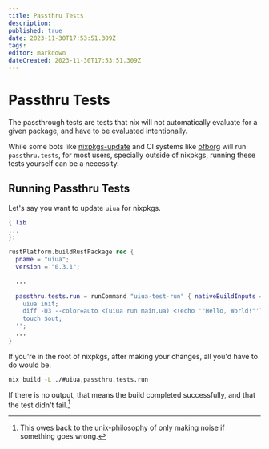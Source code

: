 ```yaml
---
title: Passthru Tests
description: 
published: true
date: 2023-11-30T17:53:51.309Z
tags: 
editor: markdown
dateCreated: 2023-11-30T17:53:51.309Z
---
```


# Passthru Tests
The passthrough tests are tests that nix will not automatically evaluate for a given package, and have to be evaluated intentionally.

While some bots like [nixpkgs-update](https://github.com/ryantm/nixpkgs-update) and CI systems like [ofborg](https://github.com/NixOS/ofborg) will run `passthru.tests`, for most users, specially outside of nixpkgs, running these tests yourself can be a necessity.

## Running Passthru Tests

Let's say you want to update `uiua` for nixpkgs.

```nix
{ lib
...
}:

rustPlatform.buildRustPackage rec {
  pname = "uiua";
  version = "0.3.1";

  ...
  
  passthru.tests.run = runCommand "uiua-test-run" { nativeBuildInputs = [ uiua ]; } ''
    uiua init;
    diff -U3 --color=auto <(uiua run main.ua) <(echo '"Hello, World!"')
    touch $out;
  '';
  ...
}
```

If you're in the root of nixpkgs, after making your changes, all you'd have to do would be.

```bash
nix build -L ./#uiua.passthru.tests.run
```

If there is no output, that means the build completed successfully, and that the test didn't fail.[^1]

[^1]: This owes back to the unix-philosophy of only making noise if something goes wrong.